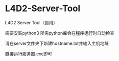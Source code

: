 # L4D2-Server-Tool
L4D2 Server Tool（自用）

需要安装python3
所需python库会在程序运行时自动检查

请在server文件夹下新建hostname.txt并输入主机地址

直接运行服务器.exe即可



